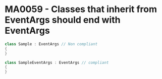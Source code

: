 # MA0059 - Classes that inherit from EventArgs should end with EventArgs

````csharp
class Sample : EventArgs // Non compliant
{
}
````

````csharp
class SampleEventArgs : EventArgs // compliant
{
}
````